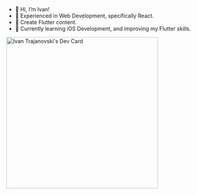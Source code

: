 - 👋 Hi, I’m Ivan!
- 👀 Experienced in Web Development, specifically React.
- 📱 Create Flutter content.
- 🌱 Currently learning iOS Development, and improving my Flutter skills.

<!---
ivantrj/ivantrj is a ✨ special ✨ repository because its `README.md` (this file) appears on your GitHub profile.
You can click the Preview link to take a look at your changes.
--->

<a href="https://app.daily.dev/ivantrj"><img src="https://api.daily.dev/devcards/9aa8124e5d7a430e8d3c7b9af8e876af.png?r=xto" width="400" alt="Ivan Trajanovski's Dev Card"/></a>
